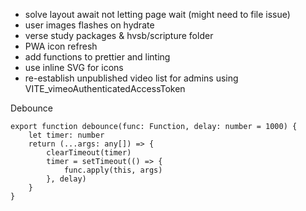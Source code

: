 - solve layout await not letting page wait (might need to file issue)
- user images flashes on hydrate
- verse study packages & hvsb/scripture folder
- PWA icon refresh
- add functions to prettier and linting
- use inline SVG for icons
- re-establish unpublished video list for admins using VITE_vimeoAuthenticatedAccessToken

Debounce 
```
export function debounce(func: Function, delay: number = 1000) {
    let timer: number
    return (...args: any[]) => {
        clearTimeout(timer)
        timer = setTimeout(() => {
            func.apply(this, args)
        }, delay)
    }
}
```
